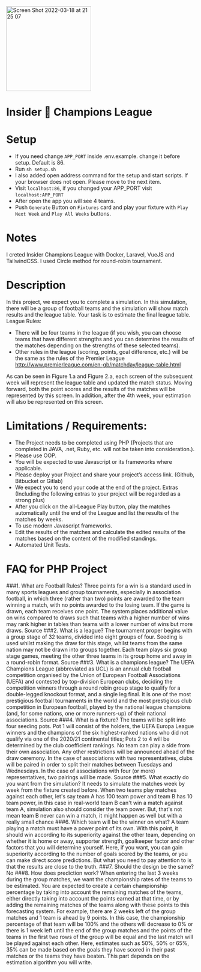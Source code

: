 <img width="226" alt="Screen Shot 2022-03-18 at 21 25 07" src="https://user-images.githubusercontent.com/16459896/159061804-e88b3265-4f73-4e1d-a735-40197ba31702.png">

# Insider 🦄 Champions League
# Setup

- If you need change `APP_PORT` inside .env.example. change it before setup. Default is 86.
- Run `sh setup.sh`
- I also added open address command for the setup and start scripts. If your browser does not open. Please move to the next item.
- Visit `localhost:86`, if you changed your APP_PORT visit `localhost:APP_PORT`
- After open the app you will see 4 teams.
- Push `Generate` Button on `Fixtures` card and play your fixture with `Play Next Week` and `Play All Weeks` buttons.

# Notes

I creted Insider Champions League with Docker, Laravel, VueJS and TailwindCSS. I used Circle method for round-robin tournament.

# Description

In this project, we expect you to complete a simulation. In this simulation, there will be a group of football teams and the simulation will show match results and the league table. Your task is to estimate the final league table.
League Rules:
- There will be four teams in the league (if you wish, you can choose teams that have different strengths and you can determine the results of the matches depending on the strengths of these selected teams).
- Other rules in the league (scoring, points, goal difference, etc.) will be the same as the rules of the Premier League
  http://www.premierleague.com/en-gb/matchday/league-table.html

As can be seen in Figure 1.a and Figure 2.a, each screen of the subsequent week will represent the league table and updated the match status. Moving forward, both the point scores and the results of the matches will be represented by this screen. In addition, after the 4th week, your estimation will also be represented on this screen.

# Limitations / Requirements:
- The Project needs to be completed using PHP (Projects that are completed in JAVA, .net, Ruby, etc. will not be taken into consideration.).
- Please use OOP.
- You will be expected to use Javascript or its frameworks where applicable.
- Please deploy your Project and share your project’s access link. (Github, Bitbucket or Gitlab)
- We expect you to send your code at the end of the project.
  Extras (Including the following extras to your project will be regarded as a strong plus)
- After you click on the all-League Play button, play the matches automatically until the end of the League and list the results of the matches by weeks.
- To use modern Javascript frameworks.
- Edit the results of the matches and calculate the edited results of the matches based on the content of the modified standings.
- Automated Unit Tests.

# FAQ for PHP Project
###1. What are Football Rules?
   Three points for a win is a standard used in many sports leagues and group tournaments, especially in association football, in which three (rather than two) points are awarded to the team winning a match, with no points awarded to the losing team. If the game is drawn, each team receives one point. The system places additional value on wins compared to draws such that teams with a higher number of wins may rank higher in tables than teams with a lower number of wins but more draws. Source
###2. What is a league?
   The tournament proper begins with a group stage of 32 teams, divided into eight groups of four. Seeding is used whilst making the draw for this stage, whilst teams from the same nation may not be drawn into groups together. Each team plays six group stage games, meeting the other three teams in its group home and away in a round-robin format. Source
###3. What is a champions league?
   The UEFA Champions League (abbreviated as UCL) is an annual club football competition organised by the Union of European Football Associations (UEFA) and contested by top-division European clubs, deciding the competition winners through a round robin group stage to qualify for a double-legged knockout format, and a single leg final. It is one of the most prestigious football tournaments in the world and the most prestigious club competition in European football, played by the national league champions (and, for some nations, one or more runners-up) of their national associations. Source
###4. What is a fixture?
   The teams will be split into four seeding pots. Pot 1 will consist of the holders, the UEFA Europa League winners and the champions of the six highest-ranked nations who did not qualify via one of the 2020/21 continental titles; Pots 2 to 4 will be determined by the club coefficient rankings.
   No team can play a side from their own association. Any other restrictions will be announced ahead of the draw ceremony.
   In the case of associations with two representatives, clubs will be paired in order to split their matches between Tuesdays and Wednesdays. In the case of associations with four (or more) representatives, two pairings will be made. Source
###5. What exactly do you want from the simulation?
   It needs to simulate the matches week by week from the fixture created before. When two teams play matches against each other, let's say team A has 100 team power and team B has 10 team power, in this case in real-world team B can't win a match against team A, simulation also should consider the team power. But, that's not mean team B never can win a match, it might happen as well but with a really small chance
###6. Which team will be the winner on what?
   A team playing a match must have a power point of its own. With this point, it should win according to its superiority against the other team, depending on whether it is home or away, supporter strength, goalkeeper factor and other factors that you will determine yourself. Here, if you want, you can gain superiority according to the number of goals scored by the teams, or you can make direct score predictions. But what you need to pay attention to is that the results are close to the truth.
###7. Should the design be the same?
   No
###8. How does prediction work?
   When entering the last 3 weeks during the group matches, we want the championship rates of the teams to be estimated. You are expected to create a certain championship percentage by taking into account the remaining matches of the teams, either directly taking into account the points earned at that time, or by adding the remaining matches of the teams along with these points to this forecasting system. For example, there are 2 weeks left of the group matches and 1 team is ahead by 9 points. In this case, the championship percentage of that team will be 100% and the others will decrease to 0% or there is 1 week left until the end of the group matches and the points of the teams in the first two rows of the group will be equal and the last match will be played against each other. Here, estimates such as 50%, 50% or 65%, 35% can be made based on the goals they have scored in their past matches or the teams they have beaten. This part depends on the estimation algorithm you will write.
